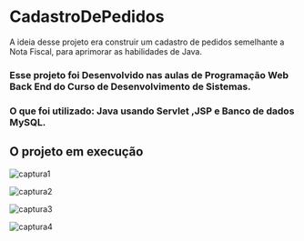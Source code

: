 # CadastroDePedidos
A ideia desse projeto era construir um cadastro de pedidos semelhante a Nota Fiscal, para aprimorar as habilidades de Java.

### Esse projeto foi Desenvolvido nas aulas de Programação Web Back End do Curso de Desenvolvimento de Sistemas. 

### O que foi utilizado: Java usando Servlet ,JSP e Banco de dados MySQL.

## O projeto em execução

![captura1](https://user-images.githubusercontent.com/78637454/130281891-b08a1d3c-7cf2-48eb-881e-4341b60db730.JPG)

![captura2](https://user-images.githubusercontent.com/78637454/130281901-bdf26264-42e9-4e62-ae66-d8ade4210479.JPG)

![captura3](https://user-images.githubusercontent.com/78637454/130281908-8a04c3d3-1519-4bb3-86fa-cfaa3e67e00f.JPG)

![captura4](https://user-images.githubusercontent.com/78637454/130281915-e003675c-189e-454c-b67d-ef1eed94aeb9.JPG)

